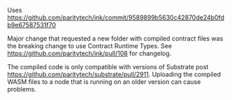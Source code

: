 Uses https://github.com/paritytech/ink/commit/9589899b5630c42870de24b0fdb9e67587531f70

Major change that requested a new folder with compiled contract files was the breaking change to use Contract Runtime Types.
See https://github.com/paritytech/ink/pull/108 for changelog.

The compiled code is only compatible with versions of Substrate post https://github.com/paritytech/substrate/pull/2911. Uploading the compiled WASM files to a node that is running on an older version can cause problems. 
